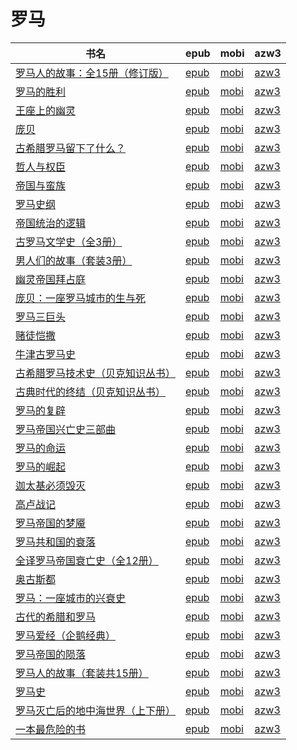 # 罗马

| 书名 | epub | mobi | azw3 |
| --- | --- | --- | --- |
| [罗马人的故事：全15册（修订版）](http://ct.dalanmei.com/f/31084289-771230999-0a714e) | [epub](http://ct.dalanmei.com/f/31084289-771230999-0a714e) | [mobi](http://ct.dalanmei.com/f/31084289-771246371-88942c) | [azw3](http://ct.dalanmei.com/f/31084289-771236193-ab377b) |
| [罗马的胜利](http://ct.dalanmei.com/f/31084289-771231594-ad5d7b) | [epub](http://ct.dalanmei.com/f/31084289-771231594-ad5d7b) | [mobi](http://ct.dalanmei.com/f/31084289-771246833-e65963) | [azw3](http://ct.dalanmei.com/f/31084289-771236527-7d9a48) |
| [王座上的幽灵](http://ct.dalanmei.com/f/31084289-771229919-48f466) | [epub](http://ct.dalanmei.com/f/31084289-771229919-48f466) | [mobi](http://ct.dalanmei.com/f/31084289-771241352-db98af) | [azw3](http://ct.dalanmei.com/f/31084289-771233475-deb656) |
| [庞贝](http://ct.dalanmei.com/f/31084289-582385770-31877b) | [epub](http://ct.dalanmei.com/f/31084289-582385770-31877b) | [mobi](http://ct.dalanmei.com/f/31084289-582393449-456300) | [azw3](http://ct.dalanmei.com/f/31084289-582389923-1b6852) |
| [古希腊罗马留下了什么？](http://ct.dalanmei.com/f/31084289-577376446-61d3cf) | [epub](http://ct.dalanmei.com/f/31084289-577376446-61d3cf) | [mobi](http://ct.dalanmei.com/f/31084289-577383805-5ed721) | [azw3](http://ct.dalanmei.com/f/31084289-577384258-c96bc9) |
| [哲人与权臣](http://ct.dalanmei.com/f/31084289-570170274-ec0df4) | [epub](http://ct.dalanmei.com/f/31084289-570170274-ec0df4) | [mobi](http://ct.dalanmei.com/f/31084289-570286994-19d550) | [azw3](http://ct.dalanmei.com/f/31084289-570358430-efc8b8) |
| [帝国与蛮族](http://ct.dalanmei.com/f/31084289-570174945-4a3dbf) | [epub](http://ct.dalanmei.com/f/31084289-570174945-4a3dbf) | [mobi](http://ct.dalanmei.com/f/31084289-570300329-46c7d3) | [azw3](http://ct.dalanmei.com/f/31084289-570369645-b92741) |
| [罗马史纲](http://ct.dalanmei.com/f/31084289-570169113-8c6eac) | [epub](http://ct.dalanmei.com/f/31084289-570169113-8c6eac) | [mobi](http://ct.dalanmei.com/f/31084289-570304888-dff7ae) | [azw3](http://ct.dalanmei.com/f/31084289-570376677-772dc4) |
| [帝国统治的逻辑](http://ct.dalanmei.com/f/31084289-570153963-628a06) | [epub](http://ct.dalanmei.com/f/31084289-570153963-628a06) | [mobi](http://ct.dalanmei.com/f/31084289-570324113-f61cc2) | [azw3](http://ct.dalanmei.com/f/31084289-571392595-5f78da) |
| [古罗马文学史（全3册）](http://ct.dalanmei.com/f/31084289-570156476-f7ffa0) | [epub](http://ct.dalanmei.com/f/31084289-570156476-f7ffa0) | [mobi](http://ct.dalanmei.com/f/31084289-570332065-a91975) | [azw3](http://ct.dalanmei.com/f/31084289-571398842-58af13) |
| [男人们的故事（套装3册）](http://ct.dalanmei.com/f/31084289-570111469-c4e159) | [epub](http://ct.dalanmei.com/f/31084289-570111469-c4e159) | [mobi](http://ct.dalanmei.com/f/31084289-570259751-447da1) | [azw3](http://ct.dalanmei.com/f/31084289-571416733-b11bb7) |
| [幽灵帝国拜占庭](http://ct.dalanmei.com/f/31084289-569451235-c803e2) | [epub](http://ct.dalanmei.com/f/31084289-569451235-c803e2) | [mobi](http://ct.dalanmei.com/f/31084289-570215959-e7690b) | [azw3](http://ct.dalanmei.com/f/31084289-571417944-131dcd) |
| [庞贝：一座罗马城市的生与死](http://ct.dalanmei.com/f/31084289-571729321-01ec79) | [epub](http://ct.dalanmei.com/f/31084289-571729321-01ec79) | [mobi](http://ct.dalanmei.com/f/31084289-572081019-baefae) | [azw3](http://ct.dalanmei.com/f/31084289-572109034-bb9c0f) |
| [罗马三巨头](http://ct.dalanmei.com/f/31084289-571724180-2f787e) | [epub](http://ct.dalanmei.com/f/31084289-571724180-2f787e) | [mobi](http://ct.dalanmei.com/f/31084289-572112295-dfcb9a) | [azw3](http://ct.dalanmei.com/f/31084289-572116191-4b4b30) |
| [赌徒恺撒](http://ct.dalanmei.com/f/31084289-571717668-3af2b0) | [epub](http://ct.dalanmei.com/f/31084289-571717668-3af2b0) | [mobi](http://ct.dalanmei.com/f/31084289-572113678-0dad45) | [azw3](http://ct.dalanmei.com/f/31084289-572120712-2f8650) |
| [牛津古罗马史](http://ct.dalanmei.com/f/31084289-571714493-77d6c6) | [epub](http://ct.dalanmei.com/f/31084289-571714493-77d6c6) | [mobi](http://ct.dalanmei.com/f/31084289-572114068-f70756) | [azw3](http://ct.dalanmei.com/f/31084289-572124046-8e7d4f) |
| [古希腊罗马技术史（贝克知识丛书）](http://ct.dalanmei.com/f/31084289-571656274-618f90) | [epub](http://ct.dalanmei.com/f/31084289-571656274-618f90) | [mobi](http://ct.dalanmei.com/f/31084289-572116951-349bde) | [azw3](http://ct.dalanmei.com/f/31084289-572178577-437699) |
| [古典时代的终结（贝克知识丛书）](http://ct.dalanmei.com/f/31084289-571654191-fe573c) | [epub](http://ct.dalanmei.com/f/31084289-571654191-fe573c) | [mobi](http://ct.dalanmei.com/f/31084289-572117336-c2f840) | [azw3](http://ct.dalanmei.com/f/31084289-572179725-54cb10) |
| [罗马的复辟](http://ct.dalanmei.com/f/31084289-571640644-84e768) | [epub](http://ct.dalanmei.com/f/31084289-571640644-84e768) | [mobi](http://ct.dalanmei.com/f/31084289-572120579-430225) | [azw3](http://ct.dalanmei.com/f/31084289-572180948-bdf818) |
| [罗马帝国兴亡史三部曲](http://ct.dalanmei.com/f/31084289-571625747-b4b8a7) | [epub](http://ct.dalanmei.com/f/31084289-571625747-b4b8a7) | [mobi](http://ct.dalanmei.com/f/31084289-572129735-3687e8) | [azw3](http://ct.dalanmei.com/f/31084289-572189873-b0c5fe) |
| [罗马的命运](http://ct.dalanmei.com/f/31084289-571550519-c3c6d1) | [epub](http://ct.dalanmei.com/f/31084289-571550519-c3c6d1) | [mobi](http://ct.dalanmei.com/f/31084289-571848885-e6d4ac) | [azw3](http://ct.dalanmei.com/f/31084289-572201680-46d218) |
| [罗马的崛起](http://ct.dalanmei.com/f/31084289-571551016-6c67c5) | [epub](http://ct.dalanmei.com/f/31084289-571551016-6c67c5) | [mobi](http://ct.dalanmei.com/f/31084289-571859393-b1fd6e) | [azw3](http://ct.dalanmei.com/f/31084289-572202011-e6d9b9) |
| [迦太基必须毁灭](http://ct.dalanmei.com/f/31084289-571610438-e171ad) | [epub](http://ct.dalanmei.com/f/31084289-571610438-e171ad) | [mobi](http://ct.dalanmei.com/f/31084289-571735510-bfbb19) | [azw3](http://ct.dalanmei.com/f/31084289-571913837-036c43) |
| [高卢战记](http://ct.dalanmei.com/f/31084289-571511578-fe042a) | [epub](http://ct.dalanmei.com/f/31084289-571511578-fe042a) | [mobi](http://ct.dalanmei.com/f/31084289-571776411-613f74) | [azw3](http://ct.dalanmei.com/f/31084289-571922235-c82930) |
| [罗马帝国的梦魇](http://ct.dalanmei.com/f/31084289-571594737-4403ee) | [epub](http://ct.dalanmei.com/f/31084289-571594737-4403ee) | [mobi](http://ct.dalanmei.com/f/31084289-572123320-b8d00a) | [azw3](http://ct.dalanmei.com/f/31084289-571982105-fa1b6f) |
| [罗马共和国的衰落](http://ct.dalanmei.com/f/31084289-571531806-90e4ed) | [epub](http://ct.dalanmei.com/f/31084289-571531806-90e4ed) | [mobi](http://ct.dalanmei.com/f/31084289-571799316-4f4b21) | [azw3](http://ct.dalanmei.com/f/31084289-571988907-428e29) |
| [全译罗马帝国衰亡史（全12册）](http://ct.dalanmei.com/f/31084289-571551514-4e4f23) | [epub](http://ct.dalanmei.com/f/31084289-571551514-4e4f23) | [mobi](http://ct.dalanmei.com/f/31084289-571876190-057045) | [azw3](http://ct.dalanmei.com/f/31084289-572068516-912a6e) |
| [奥古斯都](http://ct.dalanmei.com/f/31084289-571561286-3d1f37) | [epub](http://ct.dalanmei.com/f/31084289-571561286-3d1f37) | [mobi](http://ct.dalanmei.com/f/31084289-571987402-263925) | [azw3](http://ct.dalanmei.com/f/31084289-571839931-e1f41f) |
| [罗马：一座城市的兴衰史](http://ct.dalanmei.com/f/31084289-571585781-87eb7a) | [epub](http://ct.dalanmei.com/f/31084289-571585781-87eb7a) | [mobi](http://ct.dalanmei.com/f/31084289-571732829-f3c264) | [azw3](http://ct.dalanmei.com/f/31084289-571848490-8ed7f0) |
| [古代的希腊和罗马](http://ct.dalanmei.com/f/31084289-571581495-127fdf) | [epub](http://ct.dalanmei.com/f/31084289-571581495-127fdf) | [mobi](http://ct.dalanmei.com/f/31084289-571737040-7dba6c) | [azw3](http://ct.dalanmei.com/f/31084289-571862024-9146ef) |
| [罗马爱经（企鹅经典）](http://ct.dalanmei.com/f/31084289-571522478-fcf21e) | [epub](http://ct.dalanmei.com/f/31084289-571522478-fcf21e) | [mobi](http://ct.dalanmei.com/f/31084289-571779086-0ef539) | [azw3](http://ct.dalanmei.com/f/31084289-571878786-0ace4c) |
| [罗马帝国的陨落](http://ct.dalanmei.com/f/31084289-571423744-d11441) | [epub](http://ct.dalanmei.com/f/31084289-571423744-d11441) | [mobi](http://ct.dalanmei.com/f/31084289-571782499-463644) | [azw3](http://ct.dalanmei.com/f/31084289-571883595-7424e7) |
| [罗马人的故事（套装共15册）](http://ct.dalanmei.com/f/31084289-571452332-45c55a) | [epub](http://ct.dalanmei.com/f/31084289-571452332-45c55a) | [mobi](http://ct.dalanmei.com/f/31084289-571786415-264c7a) | [azw3](http://ct.dalanmei.com/f/31084289-571885651-40804f) |
| [罗马史](http://ct.dalanmei.com/f/31084289-571452747-e7c2a3) | [epub](http://ct.dalanmei.com/f/31084289-571452747-e7c2a3) | [mobi](http://ct.dalanmei.com/f/31084289-571786595-15e9c8) | [azw3](http://ct.dalanmei.com/f/31084289-571885791-4e0f66) |
| [罗马灭亡后的地中海世界（上下册）](http://ct.dalanmei.com/f/31084289-571453123-0088a0) | [epub](http://ct.dalanmei.com/f/31084289-571453123-0088a0) | [mobi](http://ct.dalanmei.com/f/31084289-571786854-603073) | [azw3](http://ct.dalanmei.com/f/31084289-571885992-39d5f4) |
| [一本最危险的书](http://ct.dalanmei.com/f/31084289-571455206-285143) | [epub](http://ct.dalanmei.com/f/31084289-571455206-285143) | [mobi](http://ct.dalanmei.com/f/31084289-571787762-83624a) | [azw3](http://ct.dalanmei.com/f/31084289-571888614-f5b495) |
